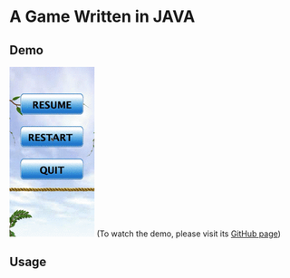 # A Game Written in JAVA

## Demo
![](demo.gif)
(To watch the demo, please visit its [GitHub page]())

## Usage
